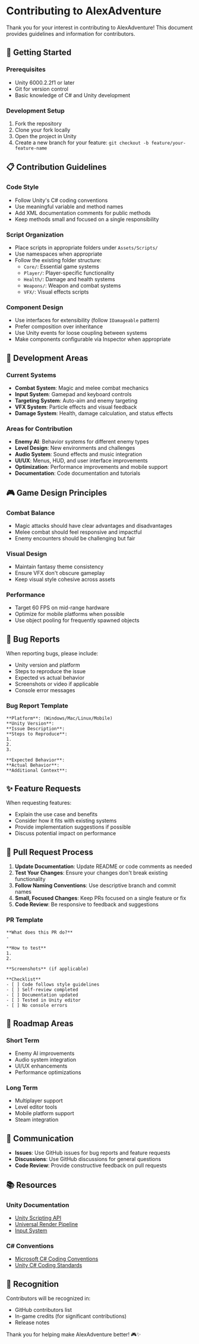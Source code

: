 # Contributing to AlexAdventure

Thank you for your interest in contributing to AlexAdventure! This document provides guidelines and information for contributors.

## 🚀 Getting Started

### Prerequisites
- Unity 6000.2.2f1 or later
- Git for version control
- Basic knowledge of C# and Unity development

### Development Setup
1. Fork the repository
2. Clone your fork locally
3. Open the project in Unity
4. Create a new branch for your feature: `git checkout -b feature/your-feature-name`

## 📋 Contribution Guidelines

### Code Style
- Follow Unity's C# coding conventions
- Use meaningful variable and method names
- Add XML documentation comments for public methods
- Keep methods small and focused on a single responsibility

### Script Organization
- Place scripts in appropriate folders under `Assets/Scripts/`
- Use namespaces when appropriate
- Follow the existing folder structure:
  - `Core/`: Essential game systems
  - `Player/`: Player-specific functionality
  - `Health/`: Damage and health systems
  - `Weapons/`: Weapon and combat systems
  - `VFX/`: Visual effects scripts

### Component Design
- Use interfaces for extensibility (follow `IDamageable` pattern)
- Prefer composition over inheritance
- Use Unity events for loose coupling between systems
- Make components configurable via Inspector when appropriate

## 🔧 Development Areas

### Current Systems
- **Combat System**: Magic and melee combat mechanics
- **Input System**: Gamepad and keyboard controls
- **Targeting System**: Auto-aim and enemy targeting
- **VFX System**: Particle effects and visual feedback
- **Damage System**: Health, damage calculation, and status effects

### Areas for Contribution
- **Enemy AI**: Behavior systems for different enemy types
- **Level Design**: New environments and challenges
- **Audio System**: Sound effects and music integration
- **UI/UX**: Menus, HUD, and user interface improvements
- **Optimization**: Performance improvements and mobile support
- **Documentation**: Code documentation and tutorials

## 🎮 Game Design Principles

### Combat Balance
- Magic attacks should have clear advantages and disadvantages
- Melee combat should feel responsive and impactful
- Enemy encounters should be challenging but fair

### Visual Design
- Maintain fantasy theme consistency
- Ensure VFX don't obscure gameplay
- Keep visual style cohesive across assets

### Performance
- Target 60 FPS on mid-range hardware
- Optimize for mobile platforms when possible
- Use object pooling for frequently spawned objects

## 🐛 Bug Reports

When reporting bugs, please include:
- Unity version and platform
- Steps to reproduce the issue
- Expected vs actual behavior
- Screenshots or video if applicable
- Console error messages

### Bug Report Template
```
**Platform**: (Windows/Mac/Linux/Mobile)
**Unity Version**: 
**Issue Description**: 
**Steps to Reproduce**:
1. 
2. 
3. 

**Expected Behavior**: 
**Actual Behavior**: 
**Additional Context**: 
```

## ✨ Feature Requests

When requesting features:
- Explain the use case and benefits
- Consider how it fits with existing systems
- Provide implementation suggestions if possible
- Discuss potential impact on performance

## 📝 Pull Request Process

1. **Update Documentation**: Update README or code comments as needed
2. **Test Your Changes**: Ensure your changes don't break existing functionality
3. **Follow Naming Conventions**: Use descriptive branch and commit names
4. **Small, Focused Changes**: Keep PRs focused on a single feature or fix
5. **Code Review**: Be responsive to feedback and suggestions

### PR Template
```
**What does this PR do?**
- 

**How to test**
1. 
2. 

**Screenshots** (if applicable)

**Checklist**
- [ ] Code follows style guidelines
- [ ] Self-review completed
- [ ] Documentation updated
- [ ] Tested in Unity editor
- [ ] No console errors
```

## 🎯 Roadmap Areas

### Short Term
- Enemy AI improvements
- Audio system integration
- UI/UX enhancements
- Performance optimizations

### Long Term
- Multiplayer support
- Level editor tools
- Mobile platform support
- Steam integration

## 💬 Communication

- **Issues**: Use GitHub issues for bug reports and feature requests
- **Discussions**: Use GitHub discussions for general questions
- **Code Review**: Provide constructive feedback on pull requests

## 📚 Resources

### Unity Documentation
- [Unity Scripting API](https://docs.unity3d.com/ScriptReference/)
- [Universal Render Pipeline](https://docs.unity3d.com/Packages/com.unity.render-pipelines.universal@latest)
- [Input System](https://docs.unity3d.com/Packages/com.unity.inputsystem@latest)

### C# Conventions
- [Microsoft C# Coding Conventions](https://docs.microsoft.com/en-us/dotnet/csharp/programming-guide/inside-a-program/coding-conventions)
- [Unity C# Coding Standards](https://unity.com/how-to/naming-and-code-style-tips-c-scripting-unity)

## 🙏 Recognition

Contributors will be recognized in:
- GitHub contributors list
- In-game credits (for significant contributions)
- Release notes

Thank you for helping make AlexAdventure better! 🎮✨